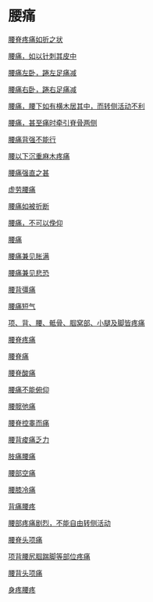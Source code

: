 # 腰痛[腰脊疼痛如折之状](https://www.gmzyjc.com/search/result?wd=腰脊疼痛如折之状)[腰痛，如以针刺其皮中](https://www.gmzyjc.com/search/result?wd=腰痛，如以针刺其皮中)[腰痛左卧，踡左足痛减](https://www.gmzyjc.com/search/result?wd=腰痛左卧，踡左足痛减)[腰痛右卧，踡右足痛减	](https://www.gmzyjc.com/search/result?wd=腰痛右卧，踡右足痛减	)[腰痛，腰下如有横木居其中，而转侧活动不利](https://www.gmzyjc.com/search/result?wd=腰痛，腰下如有横木居其中，而转侧活动不利)[腰痛，甚至痛时牵引脊骨两侧](https://www.gmzyjc.com/search/result?wd=腰痛，甚至痛时牵引脊骨两侧)[腰痛背强不能行](https://www.gmzyjc.com/search/result?wd=腰痛背强不能行)[腰以下沉重麻木疼痛](https://www.gmzyjc.com/search/result?wd=腰以下沉重麻木疼痛)[腰痛强直之甚](https://www.gmzyjc.com/search/result?wd=腰痛强直之甚)[虚劳腰痛](https://www.gmzyjc.com/search/result?wd=虚劳腰痛)[腰痛如被折断](https://www.gmzyjc.com/search/result?wd=腰痛如被折断)[腰痛，不可以俛仰](https://www.gmzyjc.com/search/result?wd=腰痛，不可以俛仰)[腰痛](https://www.gmzyjc.com/search/result?wd=腰痛)[腰痛兼见胀满](https://www.gmzyjc.com/search/result?wd=腰痛兼见胀满)[腰痛兼见悲恐](https://www.gmzyjc.com/search/result?wd=腰痛兼见悲恐)[腰背彊痛](https://www.gmzyjc.com/search/result?wd=腰背彊痛)[腰痛短气](https://www.gmzyjc.com/search/result?wd=腰痛短气)[项、背、腰、骶骨、腘窝部、小腿及脚皆疼痛](https://www.gmzyjc.com/search/result?wd=项、背、腰、骶骨、腘窝部、小腿及脚皆疼痛)[腰脊疼痛](https://www.gmzyjc.com/search/result?wd=腰脊疼痛)[腰脊痛](https://www.gmzyjc.com/search/result?wd=腰脊痛)[腰脊酸痛](https://www.gmzyjc.com/search/result?wd=腰脊酸痛)[腰痛不能俯仰](https://www.gmzyjc.com/search/result?wd=腰痛不能俯仰)[腰髋弛痛](https://www.gmzyjc.com/search/result?wd=腰髋弛痛)[腰脊控睾而痛](https://www.gmzyjc.com/search/result?wd=腰脊控睾而痛)[腰背痠痛乏力](https://www.gmzyjc.com/search/result?wd=腰背痠痛乏力)[肢痛腰痛](https://www.gmzyjc.com/search/result?wd=肢痛腰痛)[腰部空痛](https://www.gmzyjc.com/search/result?wd=腰部空痛)[腰膝冷痛](https://www.gmzyjc.com/search/result?wd=腰膝冷痛)[背痛腰疼](https://www.gmzyjc.com/search/result?wd=背痛腰疼)[腰部疼痛剧烈，不能自由转侧活动](https://www.gmzyjc.com/search/result?wd=腰部疼痛剧烈，不能自由转侧活动)[腰脊头项痛](https://www.gmzyjc.com/search/result?wd=腰脊头项痛)[项背腰尻腘踹脚等部位疼痛](https://www.gmzyjc.com/search/result?wd=项背腰尻腘踹脚等部位疼痛)[腰背头项痛](https://www.gmzyjc.com/search/result?wd=腰背头项痛)[身疼腰疼](https://www.gmzyjc.com/search/result?wd=身疼腰疼)